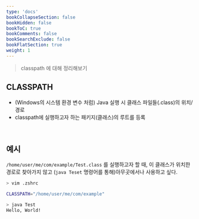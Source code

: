 ```yaml
---
type: 'docs'
bookCollapseSection: false
bookHidden: false
bookToC: true
bookComments: false
bookSearchExclude: false
bookFlatSection: true
weight: 1
---
```


> classpath 에 대해 정리해보기

## CLASSPATH

- (Windows의 시스템 환경 변수 처럼) Java 실행 시 클래스 파일들(.class)의 위치/경로
- classpath에 실행하고자 하는 패키지(클래스)의 루트를 등록

<br>

## 예시

`/home/user/me/com/example/Test.class` 를 실행하고자 할 때, 이 클래스가 위치한 경로로 찾아가지 않고 (`java Teset` 명령어를 통해)아무곳에서나 사용하고 싶다.

```sh
> vim .zshrc

CLASSPATH="/home/user/me/com/example"

> java Test
Hello, World!
```



